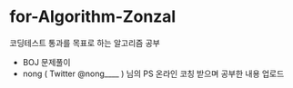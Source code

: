 # for-Algorithm-Zonzal
코딩테스트 통과를 목표로 하는 알고리즘 공부

- BOJ 문제풀이
- nong ( Twitter @nong____ ) 님의 PS 온라인 코칭 받으며 공부한 내용 업로드 

